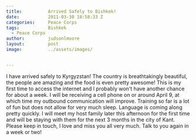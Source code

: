 ```yaml
---
title:			Arrived Safely to Bishkek!
date:			2011-03-30 18:58:33 Z
categories:		Peace Corps
tags:			Bishkek
  - Peace Corps
author:			judsonlmoore
layout:			post
image:			../assets/images/


---
```


I have arrived safely to Kyrgyzstan! The country is breathtakingly beautiful, the people are amazing and the food is even pretty awesome! This is my first time to access the internet and I probably won't have another chance for about a week. I will be receiving a cell phone on or around April 9, at which time my outbound communication will improve. Training so far is a lot of fun but does not allow for very much sleep. Language is coming along pretty quickly. I will meet my host family later this afternoon for the first time and will be staying with them for the next 3 months in the city of Kant. Please keep in touch, I love and miss you all very much. Talk to you again in a week or two!
